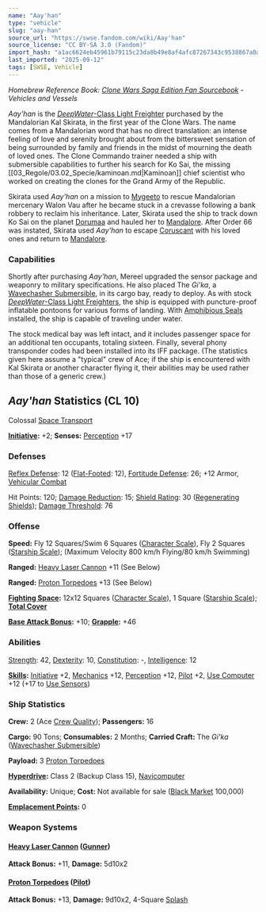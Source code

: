 ```yaml
---
name: "Aay'han"
type: "vehicle"
slug: "aay-han"
source_url: "https://swse.fandom.com/wiki/Aay'han"
source_license: "CC BY-SA 3.0 (Fandom)"
import_hash: "a1ac6624eb45961b79115c23da8b49e8af4afc87267343c9538867a0a0e72a14"
last_imported: "2025-09-12"
tags: [SWSE, Vehicle]
---
```

*Homebrew Reference Book: [Clone Wars Saga Edition Fan Sourcebook](https://swse.fandom.com/wiki/Clone_Wars_Saga_Edition_Fan_Sourcebook) - Vehicles and Vessels*

*Aay'han* is the [*DeepWater*-Class Light Freighter](https://swse.fandom.com/wiki/DeepWater-Class_Light_Freighter) purchased by the Mandalorian Kal Skirata, in the first year of the Clone Wars. The name comes from a Mandalorian word that has no direct translation: an intense feeling of love and serenity brought about from the bittersweet sensation of being surrounded by family and friends in the midst of mourning the death of loved ones. The Clone Commando trainer needed a ship with submersible capabilities to further his search for Ko Sai, the missing [[03_Regole/03.02_Specie/kaminoan.md|Kaminoan]] chief scientist who worked on creating the clones for the Grand Army of the Republic.

Skirata used *Aay'han* on a mission to [Mygeeto](https://swse.fandom.com/wiki/Mygeeto) to rescue Mandalorian mercenary Walon Vau after he became stuck in a crevasse following a bank robbery to reclaim his inheritance. Later, Skirata used the ship to track down Ko Sai on the planet [Dorumaa](https://swse.fandom.com/wiki/Dorumaa) and hauled her to [Mandalore](https://swse.fandom.com/wiki/Mandalore). After Order 66 was instated, Skirata used *Aay'han* to escape [Coruscant](https://swse.fandom.com/wiki/Coruscant) with his loved ones and return to [Mandalore](https://swse.fandom.com/wiki/Mandalore).

### Capabilities
Shortly after purchasing *Aay'han*, Mereel upgraded the sensor package and weaponry to military specifications. He also placed The *Gi'ka*, a [Wavechasher Submersible](https://swse.fandom.com/wiki/Wavechasher_Submersible), in its cargo bay, ready to deploy. As with stock [*DeepWater*-Class Light Freighters](https://swse.fandom.com/wiki/DeepWater-Class_Light_Freighters), the ship is equipped with puncture-proof inflatable pontoons for various forms of landing. With [Amphibious Seals](https://swse.fandom.com/wiki/Amphibious_Seals) installed, the ship is capable of traveling under water.

The stock medical bay was left intact, and it includes passenger space for an additional ten occupants, totaling sixteen. Finally, several phony transponder codes had been installed into its IFF package. (The statistics given here assume a "typical" crew of Ace; if the ship is encountered with Kal Skirata or another character flying it, their abilities may be used rather than those of a generic crew.)

## *Aay'han* Statistics (CL 10)
Colossal [Space Transport](https://swse.fandom.com/wiki/Space_Transport)

**[Initiative](https://swse.fandom.com/wiki/Initiative):** +2; **Senses:** [Perception](https://swse.fandom.com/wiki/Perception) +17
### Defenses
[Reflex Defense](https://swse.fandom.com/wiki/Reflex_Defense_(Vehicles)): 12 ([Flat-Footed](https://swse.fandom.com/wiki/Flat-Footed): 12), [Fortitude Defense](https://swse.fandom.com/wiki/Fortitude_Defense_(Vehicles)): 26; +12 Armor, [Vehicular Combat](https://swse.fandom.com/wiki/Vehicular_Combat)

Hit Points: 120; [Damage Reduction](https://swse.fandom.com/wiki/Damage_Reduction): 15; [Shield Rating](https://swse.fandom.com/wiki/Shield_Rating): 30 ([Regenerating Shields](https://swse.fandom.com/wiki/Regenerating_Shields)); [Damage Threshold](https://swse.fandom.com/wiki/Damage_Threshold_(Vehicles)): 76
### Offense
**Speed:** Fly 12 Squares/Swim 6 Squares ([Character Scale](https://swse.fandom.com/wiki/Character_Scale)), Fly 2 Squares ([Starship Scale](https://swse.fandom.com/wiki/Starship_Scale)); (Maximum Velocity 800 km/h Flying/80 km/h Swimming)

**Ranged:** [Heavy Laser Cannon](https://swse.fandom.com/wiki/Heavy_Laser_Cannon) +11 (See Below)

**Ranged:** [Proton Torpedoes](https://swse.fandom.com/wiki/Proton_Torpedoes) +13 (See Below)

**[Fighting Space](https://swse.fandom.com/wiki/Fighting_Space):** 12x12 Squares ([Character Scale](https://swse.fandom.com/wiki/Character_Scale)), 1 Square ([Starship Scale](https://swse.fandom.com/wiki/Starship_Scale)); **[Total Cover](https://swse.fandom.com/wiki/Total_Cover)**

**[Base Attack Bonus](https://swse.fandom.com/wiki/Base_Attack_Bonus):** +10; **[Grapple](https://swse.fandom.com/wiki/Grapple):** +46
### Abilities
[Strength](https://swse.fandom.com/wiki/Strength): 42, [Dexterity](https://swse.fandom.com/wiki/Dexterity): 10, [Constitution](https://swse.fandom.com/wiki/Constitution): -, [Intelligence](https://swse.fandom.com/wiki/Intelligence): 12

**[Skills](https://swse.fandom.com/wiki/Skills):** [Initiative](https://swse.fandom.com/wiki/Initiative) +2, [Mechanics](https://swse.fandom.com/wiki/Mechanics) +12, [Perception](https://swse.fandom.com/wiki/Perception) +12, [Pilot](https://swse.fandom.com/wiki/Pilot) +2, [Use Computer](https://swse.fandom.com/wiki/Use_Computer) +12 (+17 to [Use Sensors](https://swse.fandom.com/wiki/Use_Sensors))
### Ship Statistics
**Crew:** 2 (Ace [Crew Quality](https://swse.fandom.com/wiki/Crew_Quality)); **Passengers:** 16

**Cargo:** 90 Tons; **Consumables:** 2 Months; **Carried Craft:** The *Gi'ka* ([Wavechasher Submersible](https://swse.fandom.com/wiki/Wavechasher_Submersible))

**Payload:** 3 [Proton Torpedoes](https://swse.fandom.com/wiki/Proton_Torpedoes)

**[Hyperdrive](https://swse.fandom.com/wiki/Hyperdrive):** Class 2 (Backup Class 15), [Navicomputer](https://swse.fandom.com/wiki/Navicomputer)

**Availability:** Unique; **Cost:** Not available for sale ([Black Market](https://swse.fandom.com/wiki/Black_Market) 100,000)

**[Emplacement Points](https://swse.fandom.com/wiki/Emplacement_Points):** 0
### Weapon Systems
#### **[Heavy Laser Cannon](https://swse.fandom.com/wiki/Heavy_Laser_Cannon) ([Gunner](https://swse.fandom.com/wiki/Gunner))**
**Attack Bonus:** +11, **Damage:** 5d10x2
#### **[Proton Torpedoes](https://swse.fandom.com/wiki/Proton_Torpedoes) ([Pilot](https://swse.fandom.com/wiki/Pilot_(Vehicle_Combat)))**
**Attack Bonus:** +13, **Damage:** 9d10x2, 4-Square [Splash](https://swse.fandom.com/wiki/Splash)